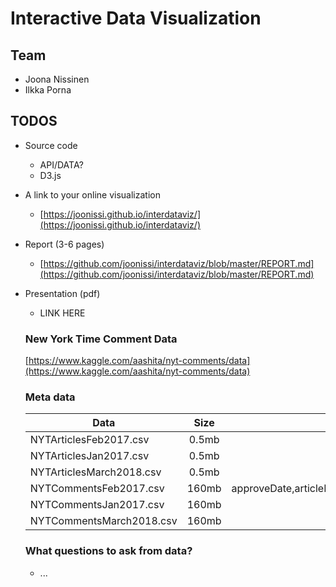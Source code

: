 # Interactive Data Visualization

## Team

- Joona Nissinen
- Ilkka Porna

## TODOS

- Source code
  - API/DATA?
  - D3.js
- A link to your online visualization
  - [https://joonissi.github.io/interdataviz/](https://joonissi.github.io/interdataviz/)
- Report (3-6 pages)
  - [https://github.com/joonissi/interdataviz/blob/master/REPORT.md](https://github.com/joonissi/interdataviz/blob/master/REPORT.md)
  
- Presentation (pdf)
  - LINK HERE

  ### New York Time Comment Data
  
  [https://www.kaggle.com/aashita/nyt-comments/data](https://www.kaggle.com/aashita/nyt-comments/data)


  ### Meta data
  
  | Data                      | Size          | columns        |
  | ------------------------- |:-------------:| --------------:|
  | NYTArticlesFeb2017.csv    | 0.5mb         | articleID,abstract,byline,documentType,headline,keywords,multimedia,newDesk,printPage,pubDate,sectionName,snippet,source,typeOfMaterial,webURL,articleWordCount   |
  | NYTArticlesJan2017.csv    | 0.5mb         | articleID,abstract,byline,documentType,headline,keywords,multimedia,newDesk,printPage,pubDate,sectionName,snippet,source,typeOfMaterial,webURL,articleWordCount   |
  | NYTArticlesMarch2018.csv  | 0.5mb         | articleID,abstract,byline,documentType,headline,keywords,multimedia,newDesk,printPage,pubDate,sectionName,snippet,source,typeOfMaterial,webURL,articleWordCount   |
  | NYTCommentsFeb2017.csv    | 160mb         | approveDate,articleID,articleWordCount,commentBody,commentID,commentSequence,commentTitle,commentType,createDate,depth,editorsSelection,inReplyTo,newDesk,parentID,parentUserDisplayName,permID,picURL,printPage,recommendations,recommendedFlag,replyCount,reportAbuseFlag,sectionName,sharing,status,timespeople,trusted,type_of_material,updateDate,userDisplayName,userID,userLocation,userTitle,userURL |
  | NYTCommentsJan2017.csv    | 160mb         | data   |
  | NYTCommentsMarch2018.csv  | 160mb         | data   |
 

  ### What questions to ask from data?


  - ...
  
  

  